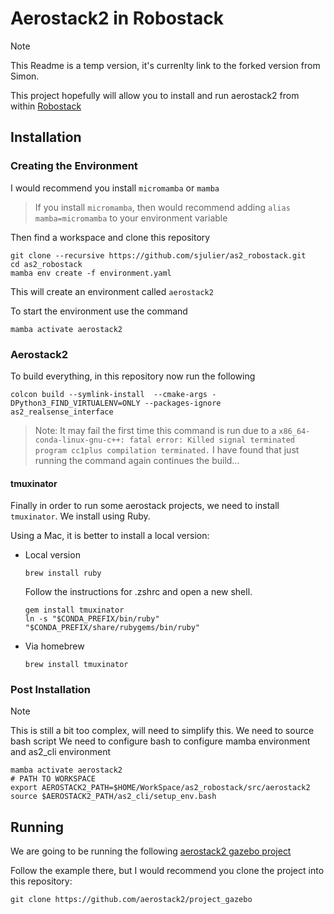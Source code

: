 # Aerostack2 in Robostack

> [!NOTE]  
> This Readme is a temp version, it's currenlty link to the forked version from Simon.

This project hopefully will allow you to install and run aerostack2 from within [Robostack](https://robostack.github.io/GettingStarted.html)

## Installation

### Creating the Environment

I would recommend you install `micromamba` or `mamba`

> If you install `micromamba`, then would recommend adding `alias mamba=micromamba` to your environment variable

Then find a workspace and clone this repository 

```
git clone --recursive https://github.com/sjulier/as2_robostack.git 
cd as2_robostack
mamba env create -f environment.yaml
```

This will create an environment called `aerostack2`

To start the environment use the command

```
mamba activate aerostack2
```

### Aerostack2

To build everything, in this repository now run the following

```
colcon build --symlink-install  --cmake-args -DPython3_FIND_VIRTUALENV=ONLY --packages-ignore as2_realsense_interface
```

<!-- Adam: Unsure about this, I don't have this error -->
> Note: It may fail the first time this command is run due to a `x86_64-conda-linux-gnu-c++: fatal error: Killed signal terminated program cc1plus
compilation terminated.` I have found that just running the command again continues the build... 

#### tmuxinator
Finally in order to run some aerostack projects, we need to install `tmuxinator`. We install using Ruby.

<!-- Adam: I haven't tried local version, I just used via homebrew, I don't know the benifit of local version. -->
Using a Mac, it is better to install a local version:
- Local version
    ```
    brew install ruby
    ```

    Follow the instructions for .zshrc and open a new shell.

    ```
    gem install tmuxinator
    ln -s "$CONDA_PREFIX/bin/ruby" "$CONDA_PREFIX/share/rubygems/bin/ruby"
    ```
- Via homebrew
    ```
    brew install tmuxinator
    ```

### Post Installation
> [!NOTE]  
> This is still a bit too complex, will need to simplify this.
We need to source bash script
We need to configure bash to configure mamba environment and as2_cli environment
```
mamba activate aerostack2
# PATH TO WORKSPACE
export AEROSTACK2_PATH=$HOME/WorkSpace/as2_robostack/src/aerostack2 
source $AEROSTACK2_PATH/as2_cli/setup_env.bash
```

## Running

We are going to be running the following [aerostack2 gazebo project](https://aerostack2.github.io/_02_examples/gazebo/project_gazebo/index.html)

Follow the example there, but I would recommend you clone the project into this repository:

```
git clone https://github.com/aerostack2/project_gazebo
```

<!-- > Note: Remember to `source install/setup.bash` before running anything -->



